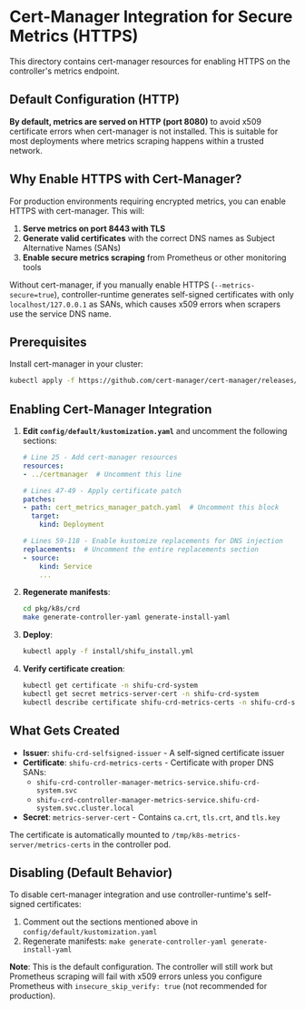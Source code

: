 # Cert-Manager Integration for Secure Metrics (HTTPS)

This directory contains cert-manager resources for enabling HTTPS on the controller's metrics endpoint.

## Default Configuration (HTTP)

**By default, metrics are served on HTTP (port 8080)** to avoid x509 certificate errors when cert-manager is not installed. This is suitable for most deployments where metrics scraping happens within a trusted network.

## Why Enable HTTPS with Cert-Manager?

For production environments requiring encrypted metrics, you can enable HTTPS with cert-manager. This will:

1. **Serve metrics on port 8443 with TLS**
2. **Generate valid certificates** with the correct DNS names as Subject Alternative Names (SANs)
3. **Enable secure metrics scraping** from Prometheus or other monitoring tools

Without cert-manager, if you manually enable HTTPS (`--metrics-secure=true`), controller-runtime generates self-signed certificates with only `localhost/127.0.0.1` as SANs, which causes x509 errors when scrapers use the service DNS name.

## Prerequisites

Install cert-manager in your cluster:

```bash
kubectl apply -f https://github.com/cert-manager/cert-manager/releases/download/v1.14.0/cert-manager.yaml
```

## Enabling Cert-Manager Integration

1. **Edit `config/default/kustomization.yaml`** and uncomment the following sections:

   ```yaml
   # Line 25 - Add cert-manager resources
   resources:
   - ../certmanager  # Uncomment this line

   # Lines 47-49 - Apply certificate patch
   patches:
   - path: cert_metrics_manager_patch.yaml  # Uncomment this block
     target:
       kind: Deployment

   # Lines 59-118 - Enable kustomize replacements for DNS injection
   replacements:  # Uncomment the entire replacements section
   - source:
       kind: Service
       ...
   ```

2. **Regenerate manifests**:

   ```bash
   cd pkg/k8s/crd
   make generate-controller-yaml generate-install-yaml
   ```

3. **Deploy**:

   ```bash
   kubectl apply -f install/shifu_install.yml
   ```

4. **Verify certificate creation**:

   ```bash
   kubectl get certificate -n shifu-crd-system
   kubectl get secret metrics-server-cert -n shifu-crd-system
   kubectl describe certificate shifu-crd-metrics-certs -n shifu-crd-system
   ```

## What Gets Created

- **Issuer**: `shifu-crd-selfsigned-issuer` - A self-signed certificate issuer
- **Certificate**: `shifu-crd-metrics-certs` - Certificate with proper DNS SANs:
  - `shifu-crd-controller-manager-metrics-service.shifu-crd-system.svc`
  - `shifu-crd-controller-manager-metrics-service.shifu-crd-system.svc.cluster.local`
- **Secret**: `metrics-server-cert` - Contains `ca.crt`, `tls.crt`, and `tls.key`

The certificate is automatically mounted to `/tmp/k8s-metrics-server/metrics-certs` in the controller pod.

## Disabling (Default Behavior)

To disable cert-manager integration and use controller-runtime's self-signed certificates:

1. Comment out the sections mentioned above in `config/default/kustomization.yaml`
2. Regenerate manifests: `make generate-controller-yaml generate-install-yaml`

**Note**: This is the default configuration. The controller will still work but Prometheus scraping will fail with x509 errors unless you configure Prometheus with `insecure_skip_verify: true` (not recommended for production).
